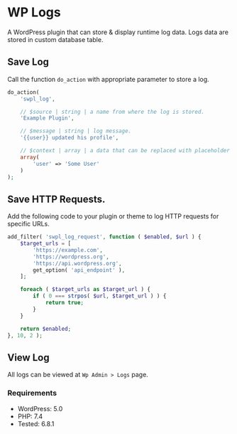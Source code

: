 # WP Logs

A WordPress plugin that can store & display runtime log data. Logs
data are stored in custom database table.

## Save Log

Call the function `do_action` with appropriate parameter to store a log.

```php
do_action(
	'swpl_log',

	// $source | string | a name from where the log is stored.
	'Example Plugin',

	// $message | string | log message.
	'{{user}} updated his profile',

	// $context | array | a data that can be replaced with placeholder inside message.
	array(
		'user' => 'Some User'
	)
);
```

## Save HTTP Requests.

Add the following code to your plugin or theme to log HTTP requests for specific URLs.

```php
add_filter( 'swpl_log_request', function ( $enabled, $url ) {
	$target_urls = [
		'https://example.com',
		'https://wordpress.org',
		'https://api.wordpress.org',
		get_option( 'api_endpoint' ),
	];

	foreach ( $target_urls as $target_url ) {
		if ( 0 === strpos( $url, $target_url ) ) {
			return true;
		}
	}

	return $enabled;
}, 10, 2 );
```

## View Log

All logs can be viewed at `Wp Admin > Logs` page.

### Requirements

- WordPress: 5.0
- PHP: 7.4
- Tested: 6.8.1
